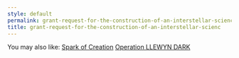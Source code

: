 ```yaml
---
style: default
permalink: grant-request-for-the-construction-of-an-interstellar-scienc
title: grant-request-for-the-construction-of-an-interstellar-scienc
---
```

You may also like:
[Spark of Creation](http://scp-wiki.net/spark-of-creation)
[Operation LLEWYN DARK](http://scp-wiki.net/operation-llewyn-dark)